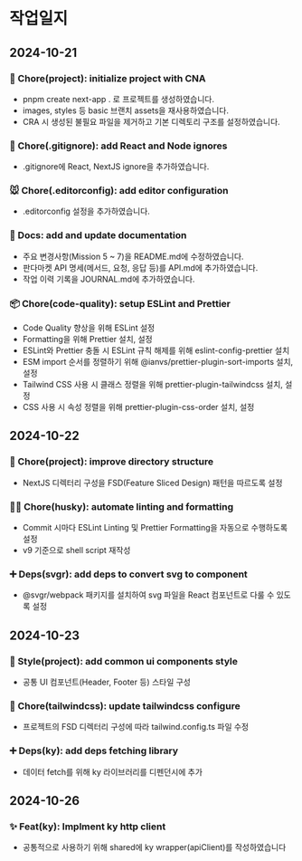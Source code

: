 # 작업일지

## 2024-10-21

### 🎉 Chore(project): initialize project with CNA

- pnpm create next-app . 로 프로젝트를 생성하였습니다.
- images, styles 등 basic 브랜치 assets을 재사용하였습니다.
- CRA 시 생성된 불필요 파일을 제거하고 기본 디렉토리 구조를 설정하였습니다.

### 🙈 Chore(.gitignore): add React and Node ignores

- .gitignore에 React, NextJS ignore을 추가하였습니다.

### 🐭 Chore(.editorconfig): add editor configuration

- .editorconfig 설정을 추가하였습니다.

### 📝 Docs: add and update documentation

- 주요 변경사항(Mission 5 ~ 7)을 README.md에 수정하였습니다.
- 판다마켓 API 명세(메서드, 요청, 응답 등)를 API.md에 추가하였습니다.
- 작업 이력 기록을 JOURNAL.md에 추가하였습니다.

### 📦️ Chore(code-quality): setup ESLint and Prettier

- Code Quality 향상을 위해 ESLint 설정
- Formatting을 위해 Prettier 설치, 설정
- ESLint와 Prettier 충돌 시 ESLint 규칙 해제를 위해 eslint-config-prettier 설치
- ESM import 순서를 정렬하기 위해 @ianvs/prettier-plugin-sort-imports 설치, 설정
- Tailwind CSS 사용 시 클래스 정렬을 위해 prettier-plugin-tailwindcss 설치, 설정
- CSS 사용 시 속성 정렬을 위해 prettier-plugin-css-order 설치, 설정

## 2024-10-22

### 🎨 Chore(project): improve directory structure

- NextJS 디렉터리 구성을 FSD(Feature Sliced Design) 패턴을 따르도록 설정

### 🧑‍💻 Chore(husky): automate linting and formatting

- Commit 시마다 ESLint Linting 및 Prettier Formatting을 자동으로 수행하도록 설정
- v9 기준으로 shell script 재작성

### ➕ Deps(svgr): add deps to convert svg to component

- @svgr/webpack 패키지를 설치하여 svg 파일을 React 컴포넌트로 다룰 수 있도록 설정

## 2024-10-23

### 💄 Style(project): add common ui components style

- 공통 UI 컴포넌트(Header, Footer 등) 스타일 구성

### 💄 Chore(tailwindcss): update tailwindcss configure

- 프로젝트의 FSD 디렉터리 구성에 따라 tailwind.config.ts 파일 수정

### ➕ Deps(ky): add deps fetching library

- 데이터 fetch를 위해 ky 라이브러리를 디펜던시에 추가

## 2024-10-26

### ✨ Feat(ky): Implment ky http client

- 공통적으로 사용하기 위해 shared에 ky wrapper(apiClient)를 작성하였습니다
